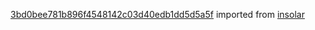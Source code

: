 [3bd0bee781b896f4548142c03d40edb1dd5d5a5f](https://github.com/insolar/insolar/commit/3bd0bee781b896f4548142c03d40edb1dd5d5a5f) imported from [insolar](https://github.com/insolar/insolar)
